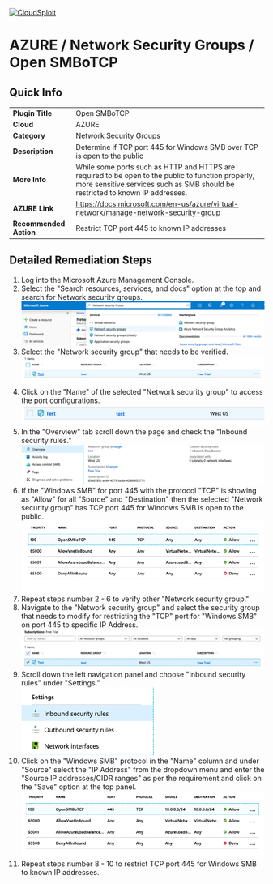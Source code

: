 [![CloudSploit](https://cloudsploit.com/img/logo-new-big-text-100.png "CloudSploit")](https://cloudsploit.com)

# AZURE / Network Security Groups / Open SMBoTCP

## Quick Info

| | |
|-|-|
| **Plugin Title** | Open SMBoTCP |
| **Cloud** | AZURE |
| **Category** | Network Security Groups |
| **Description** | Determine if TCP port 445 for Windows SMB over TCP is open to the public |
| **More Info** | While some ports such as HTTP and HTTPS are required to be open to the public to function properly, more sensitive services such as SMB should be restricted to known IP addresses. |
| **AZURE Link** | https://docs.microsoft.com/en-us/azure/virtual-network/manage-network-security-group |
| **Recommended Action** | Restrict TCP port 445 to known IP addresses |

## Detailed Remediation Steps

1. Log into the Microsoft Azure Management Console.
2. Select the "Search resources, services, and docs" option at the top and search for Network security groups. </br> <img src="/resources/azure/networksecuritygroups/open-smbotcp/step2.png"/>
3. Select the "Network security group" that needs to be verified. </br> <img src="/resources/azure/networksecuritygroups/open-smbotcp/step3.png"/>
4. Click on the "Name" of the selected "Network security group" to access the port configurations. </br> <img src="/resources/azure/networksecuritygroups/open-smbotcp/step4.png"/>
5. In the "Overview" tab scroll down the page and check the "Inbound security rules." </br> <img src="/resources/azure/networksecuritygroups/open-smbotcp/step5.png"/>
6. If the "Windows SMB" for port 445 with the protocol "TCP" is showing as "Allow" for all "Source" and "Destination" then the selected  "Network security group" has TCP port 445 for Windows SMB is open to the public. </br> <img src="/resources/azure/networksecuritygroups/open-smbotcp/step6.png"/>
7. Repeat steps number 2 - 6 to verify other "Network security group." </br>
8. Navigate to the "Network security group" and select the security group that needs to modify for restricting the "TCP" port for "Windows SMB" on port 445 to specific IP Address.</br> <img src="/resources/azure/networksecuritygroups/open-smbotcp/step8.png"/>
9. Scroll down the left navigation panel and choose "Inbound security rules" under "Settings."</br> <img src="/resources/azure/networksecuritygroups/open-smbotcp/step9.png"/>
10. Click on the "Windows SMB" protocol in the "Name" column and under "Source" select the "IP Address" from the dropdown menu and enter the "Source IP addresses/CIDR ranges" as per the requirement and click on the "Save" option at the top panel. </br> <img src="/resources/azure/networksecuritygroups/open-smbotcp/step10.png"/>
11. Repeat steps number 8 - 10 to restrict TCP port 445 for Windows SMB to known IP addresses.</br>
